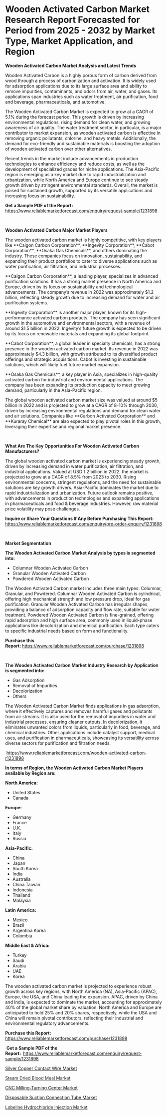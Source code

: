 <p><h1>Wooden Activated Carbon Market Research Report Forecasted for Period from 2025 -  2032 by Market Type, Market Application, and Region</h1></p><p><strong>Wooden Activated Carbon Market Analysis and Latest Trends</strong></p>
<p><p>Wooden Activated Carbon is a highly porous form of carbon derived from wood through a process of carbonization and activation. It is widely used for adsorption applications due to its large surface area and ability to remove impurities, contaminants, and odors from air, water, and gases. Its applications span industries such as water treatment, air purification, food and beverage, pharmaceuticals, and automotive.</p><p>The Wooden Activated Carbon Market is expected to grow at a CAGR of 5.1% during the forecast period. This growth is driven by increasing environmental regulations, rising demand for clean water, and growing awareness of air quality. The water treatment sector, in particular, is a major contributor to market expansion, as wooden activated carbon is effective in removing organic pollutants, chlorine, and heavy metals. Additionally, the demand for eco-friendly and sustainable materials is boosting the adoption of wooden activated carbon over other alternatives.</p><p>Recent trends in the market include advancements in production technologies to enhance efficiency and reduce costs, as well as the development of specialized grades for niche applications. The Asia-Pacific region is emerging as a key market due to rapid industrialization and urbanization, while North America and Europe continue to see steady growth driven by stringent environmental standards. Overall, the market is poised for sustained growth, supported by its versatile applications and increasing focus on sustainability.</p></p>
<p><strong>Get a Sample PDF of the Report:&nbsp;</strong> <a href="https://www.reliablemarketforecast.com/enquiry/request-sample/1231898?utm_campaign=1900&utm_medium=2&utm_source=Github&utm_content=ia&utm_term=26012025&utm_id=wooden-activated-carbon">https://www.reliablemarketforecast.com/enquiry/request-sample/1231898</a></p>
<p>&nbsp;</p>
<p><strong>Wooden Activated Carbon Major Market Players</strong></p>
<p><p>The wooden activated carbon market is highly competitive, with key players like **Calgon Carbon Corporation**, **Ingevity Corporation**, **Cabot Corporation**, **Osaka Gas Chemicals**, and others dominating the industry. These companies focus on innovation, sustainability, and expanding their product portfolios to cater to diverse applications such as water purification, air filtration, and industrial processes.</p><p>**Calgon Carbon Corporation**, a leading player, specializes in advanced purification solutions. It has a strong market presence in North America and Europe, driven by its focus on sustainability and technological advancements. The company’s revenue in 2022 was approximately $1.2 billion, reflecting steady growth due to increasing demand for water and air purification systems.</p><p>**Ingevity Corporation** is another major player, known for its high-performance activated carbon products. The company has seen significant growth in the automotive and environmental sectors, with a revenue of around $1.5 billion in 2022. Ingevity’s future growth is expected to be driven by its focus on renewable materials and expanding its global footprint.</p><p>**Cabot Corporation**, a global leader in specialty chemicals, has a strong presence in the wooden activated carbon market. Its revenue in 2022 was approximately $4.3 billion, with growth attributed to its diversified product offerings and strategic acquisitions. Cabot is investing in sustainable solutions, which will likely fuel future market expansion.</p><p>**Osaka Gas Chemicals**, a key player in Asia, specializes in high-quality activated carbon for industrial and environmental applications. The company has been expanding its production capacity to meet growing demand, particularly in the Asia-Pacific region.</p><p>The global wooden activated carbon market size was valued at around $5 billion in 2022 and is projected to grow at a CAGR of 8-10% through 2030, driven by increasing environmental regulations and demand for clean water and air solutions. Companies like **Carbon Activated Corporation** and **Kuraray Chemical** are also expected to play pivotal roles in this growth, leveraging their expertise and regional market presence.</p></p>
<p>&nbsp;</p>
<p><strong>What Are The Key Opportunities For Wooden Activated Carbon Manufacturers?</strong></p>
<p><p>The global wooden activated carbon market is experiencing steady growth, driven by increasing demand in water purification, air filtration, and industrial applications. Valued at USD 1.2 billion in 2022, the market is projected to grow at a CAGR of 8.5% from 2023 to 2030. Rising environmental concerns, stringent regulations, and the need for sustainable solutions are key growth drivers. Asia-Pacific dominates the market due to rapid industrialization and urbanization. Future outlook remains positive, with advancements in production technologies and expanding applications in pharmaceuticals and food & beverage industries. However, raw material price volatility may pose challenges.</p></p>
<p><strong>Inquire or Share Your Questions If Any Before Purchasing This Report:</strong> <a href="https://www.reliablemarketforecast.com/enquiry/pre-order-enquiry/1231898?utm_campaign=1900&utm_medium=2&utm_source=Github&utm_content=ia&utm_term=26012025&utm_id=wooden-activated-carbon">https://www.reliablemarketforecast.com/enquiry/pre-order-enquiry/1231898</a></p>
<p>&nbsp;</p>
<p><strong>Market Segmentation</strong></p>
<p><strong>The Wooden Activated Carbon Market Analysis by types is segmented into:</strong></p>
<p><ul><li>Columnar Wooden Activated Carbon</li><li>Granular Wooden Activated Carbon</li><li>Powdered Wooden Activated Carbon</li></ul></p>
<p><p>The Wooden Activated Carbon market includes three main types: Columnar, Granular, and Powdered. Columnar Wooden Activated Carbon is cylindrical, offering high mechanical strength and low pressure drop, ideal for gas purification. Granular Wooden Activated Carbon has irregular shapes, providing a balance of adsorption capacity and flow rate, suitable for water treatment. Powdered Wooden Activated Carbon is fine-grained, offering rapid adsorption and high surface area, commonly used in liquid-phase applications like decolorization and chemical purification. Each type caters to specific industrial needs based on form and functionality.</p></p>
<p><strong>Purchase this Report:&nbsp;</strong><a href="https://www.reliablemarketforecast.com/purchase/1231898?utm_campaign=1900&utm_medium=2&utm_source=Github&utm_content=ia&utm_term=26012025&utm_id=wooden-activated-carbon">https://www.reliablemarketforecast.com/purchase/1231898</a></p>
<p>&nbsp;</p>
<p><strong>The Wooden Activated Carbon Market Industry Research by Application is segmented into:</strong></p>
<p><ul><li>Gas Adsorption</li><li>Removal of Impurities</li><li>Decolorization</li><li>Others</li></ul></p>
<p><p>The Wooden Activated Carbon Market finds applications in gas adsorption, where it effectively captures and removes harmful gases and pollutants from air streams. It is also used for the removal of impurities in water and industrial processes, ensuring cleaner outputs. In decolorization, it eliminates unwanted colors from liquids, particularly in food, beverage, and chemical industries. Other applications include catalyst support, medical uses, and purification in pharmaceuticals, showcasing its versatility across diverse sectors for purification and filtration needs.</p></p>
<p><a href="https://www.reliablemarketforecast.com/wooden-activated-carbon-r1231898?utm_campaign=1900&utm_medium=2&utm_source=Github&utm_content=ia&utm_term=26012025&utm_id=wooden-activated-carbon">&nbsp;https://www.reliablemarketforecast.com/wooden-activated-carbon-r1231898</a></p>
<p><strong>In terms of Region, the Wooden Activated Carbon Market Players available by Region are:</strong></p>
<p>
    <p> <strong> North America: </strong>
        <ul>
            <li>United States</li>
            <li>Canada</li>
        </ul>
        </p> 
    <p> <strong> Europe: </strong>
        <ul>
            <li>Germany</li>
            <li>France</li>
            <li>U.K.</li>
            <li>Italy</li>
            <li>Russia</li>
        </ul>
        </p> 
    <p> <strong> Asia-Pacific: </strong>
        <ul>
            <li>China</li>
            <li>Japan</li>
            <li>South Korea</li>
            <li>India</li>
            <li>Australia</li>
            <li>China Taiwan</li>
            <li>Indonesia</li>
            <li>Thailand</li>
            <li>Malaysia</li>
        </ul>
        </p> 
    <p> <strong> Latin America: </strong>
        <ul>
            <li>Mexico</li>
            <li>Brazil</li>
            <li>Argentina Korea</li>
            <li>Colombia</li>
        </ul>
        </p> 
    <p> <strong> Middle East & Africa: </strong>
        <ul>
            <li>Turkey</li>
            <li>Saudi</li>
            <li>Arabia</li>
            <li>UAE</li>
            <li>Korea</li>
        </ul>
    </p>
    </p>
<p><p>The wooden activated carbon market is projected to experience robust growth across key regions, with North America (NA), Asia-Pacific (APAC), Europe, the USA, and China leading the expansion. APAC, driven by China and India, is expected to dominate the market, accounting for approximately 40% of the global market share by valuation. North America and Europe are anticipated to hold 25% and 20% shares, respectively, while the USA and China will remain pivotal contributors, reflecting their industrial and environmental regulatory advancements.</p></p>
<p><strong>Purchase this Report: </strong><a href="https://www.reliablemarketforecast.com/purchase/1231898?utm_campaign=1900&utm_medium=2&utm_source=Github&utm_content=ia&utm_term=26012025&utm_id=wooden-activated-carbon">https://www.reliablemarketforecast.com/purchase/1231898</a></p>
<p>&nbsp;<strong>Get a Sample PDF of the Report:&nbsp;&nbsp;</strong><a href="https://www.reliablemarketforecast.com/enquiry/request-sample/1231898?utm_campaign=1900&utm_medium=2&utm_source=Github&utm_content=ia&utm_term=26012025&utm_id=wooden-activated-carbon">https://www.reliablemarketforecast.com/enquiry/request-sample/1231898</a></p>
<p><strong></strong></p>
<p><p><a href="https://www.linkedin.com/pulse/comprehensive-review-silver-copper-contact-wire-market-size-revenue-jqohc?utm_campaign=1900&utm_medium=2&utm_source=Github&utm_content=ia&utm_term=26012025&utm_id=wooden-activated-carbon">Silver Copper Contact Wire Market</a></p><p><a href="https://www.linkedin.com/pulse/theglobal-steam-dried-blood-meal-market-sizeenormousand-growthrate-5iqff?utm_campaign=1900&utm_medium=2&utm_source=Github&utm_content=ia&utm_term=26012025&utm_id=wooden-activated-carbon">Steam Dried Blood Meal Market</a></p><p><a href="https://www.linkedin.com/pulse/cnc-milling-turning-center-market-analysis-featuringgrowth-bkgxe?utm_campaign=1900&utm_medium=2&utm_source=Github&utm_content=ia&utm_term=26012025&utm_id=wooden-activated-carbon">CNC Milling-Turning Center Market</a></p><p><a href="https://www.linkedin.com/pulse/projected-growth-disposable-suction-connection-tube-market-from-obnhe?utm_campaign=1900&utm_medium=2&utm_source=Github&utm_content=ia&utm_term=26012025&utm_id=wooden-activated-carbon">Disposable Suction Connection Tube Market</a></p><p><a href="https://www.linkedin.com/pulse/lobeline-hydrochloride-injection-market-global-insights-u338c?utm_campaign=1900&utm_medium=2&utm_source=Github&utm_content=ia&utm_term=26012025&utm_id=wooden-activated-carbon">Lobeline Hydrochloride Injection Market</a></p></p>